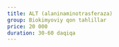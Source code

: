 ```yaml
---
title: ALT (alaninaminotrasferaza)
group: Biokimyoviy qon tahlillar
price: 20 000
duration: 30-60 daqiqa
---
```

